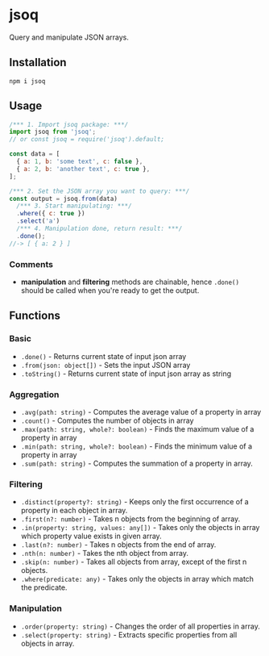 # jsoq
Query and manipulate JSON arrays.

## Installation
`npm i jsoq`

## Usage
```javascript
/*** 1. Import jsoq package: ***/  
import jsoq from 'jsoq';
// or const jsoq = require('jsoq').default;

const data = [
  { a: 1, b: 'some text', c: false },
  { a: 2, b: 'another text', c: true },
];

/*** 2. Set the JSON array you want to query: ***/
const output = jsoq.from(data)
  /*** 3. Start manipulating: ***/
  .where({ c: true })
  .select('a')
  /*** 4. Manipulation done, return result: ***/
  .done();
//-> [ { a: 2 } ]
```

### Comments
* **manipulation** and **filtering** methods are chainable, hence `.done()` should be called when you're ready to get the output.

## Functions

### Basic
* `.done()` - Returns current state of input json array
* `.from(json: object[])` - Sets the input JSON array
* `.toString()` - Returns current state of input json array as string

### Aggregation
* `.avg(path: string)` - Computes the average value of a property in array
* `.count()` - Computes the number of objects in array
* `.max(path: string, whole?: boolean)` - Finds the maximum value of a property in array
* `.min(path: string, whole?: boolean)` - Finds the minimum value of a property in array
* `.sum(path: string)` - Computes the summation of a property in array.

### Filtering
* `.distinct(property?: string)` - Keeps only the first occurrence of a property in each object in array.
* `.first(n?: number)` - Takes n objects from the beginning of array.
* `.in(property: string, values: any[])` - Takes only the objects in array which property value exists in given array.
* `.last(n?: number)` - Takes n objects from the end of array.
* `.nth(n: number)` - Takes the nth object from array.
* `.skip(n: number)` - Takes all objects from array, except of the first n objects.
* `.where(predicate: any)` - Takes only the objects in array which match the predicate.

### Manipulation
* `.order(property: string)` - Changes the order of all properties in array.
* `.select(property: string)` - Extracts specific properties from all objects in array.